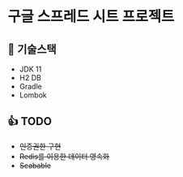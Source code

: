# 구글 스프레드 시트 프로젝트



## 📖 기술스택 

- JDK 11
- H2 DB
- Gradle
- Lombok



## 👍 TODO

- ~~인증권한 구현~~
- ~~Redis를 이용한 데이터 영속화~~
- ~~Scabable~~